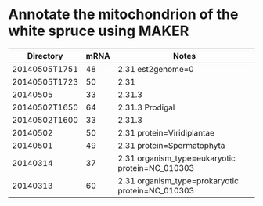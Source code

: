 Annotate the mitochondrion of the white spruce using MAKER
==========================================================

| Directory   | mRNA | Notes
|-------------|------|------
20140505T1751 | 48   | 2.31 est2genome=0
20140505T1723 | 50   | 2.31
20140505      | 33   | 2.31.3
20140502T1650 | 64   | 2.31.3 Prodigal
20140502T1600 | 33   | 2.31.3
20140502      | 50   | 2.31 protein=Viridiplantae
20140501      | 49   | 2.31 protein=Spermatophyta
20140314      | 37   | 2.31 organism_type=eukaryotic protein=NC_010303
20140313      | 60   | 2.31 organism_type=prokaryotic protein=NC_010303

